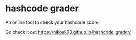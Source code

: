 # hashcode grader
An online tool to check your hashcode score

Go check it out https://nikosk93.github.io/hashcode_grader/
